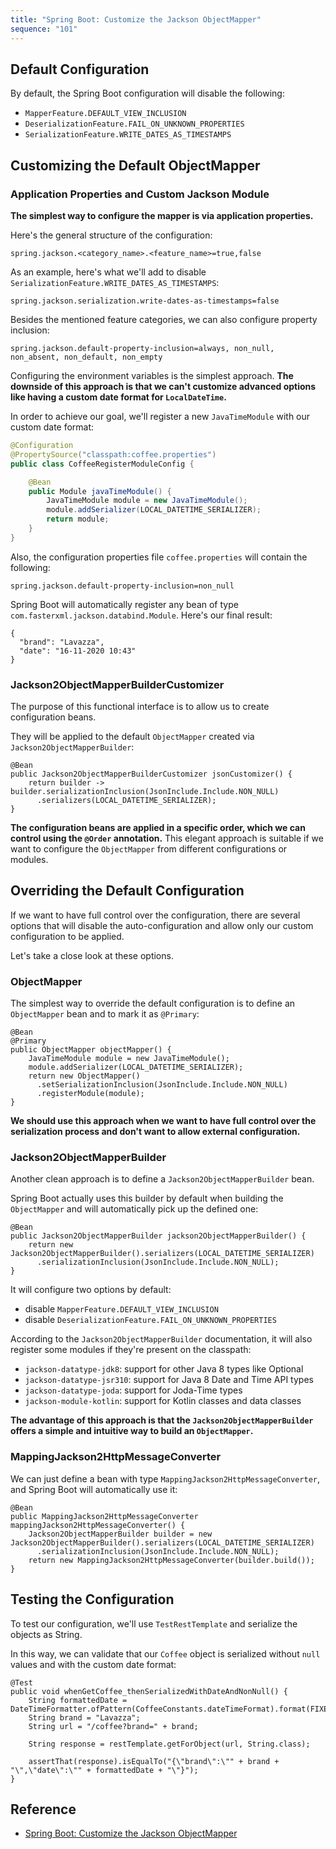 ```yaml
---
title: "Spring Boot: Customize the Jackson ObjectMapper"
sequence: "101"
---
```


## Default Configuration

By default, the Spring Boot configuration will disable the following:

- `MapperFeature.DEFAULT_VIEW_INCLUSION`
- `DeserializationFeature.FAIL_ON_UNKNOWN_PROPERTIES`
- `SerializationFeature.WRITE_DATES_AS_TIMESTAMPS`

## Customizing the Default ObjectMapper

### Application Properties and Custom Jackson Module

**The simplest way to configure the mapper is via application properties.**

Here's the general structure of the configuration:

```text
spring.jackson.<category_name>.<feature_name>=true,false
```

As an example, here's what we'll add to disable `SerializationFeature.WRITE_DATES_AS_TIMESTAMPS`:

```text
spring.jackson.serialization.write-dates-as-timestamps=false
```

Besides the mentioned feature categories, we can also configure property inclusion:

```text
spring.jackson.default-property-inclusion=always, non_null, non_absent, non_default, non_empty
```

Configuring the environment variables is the simplest approach.
**The downside of this approach is that we can't customize advanced options like having a custom date format for `LocalDateTime`.**

In order to achieve our goal, we'll register a new `JavaTimeModule` with our custom date format:

```java
@Configuration
@PropertySource("classpath:coffee.properties")
public class CoffeeRegisterModuleConfig {

    @Bean
    public Module javaTimeModule() {
        JavaTimeModule module = new JavaTimeModule();
        module.addSerializer(LOCAL_DATETIME_SERIALIZER);
        return module;
    }
}
```

Also, the configuration properties file `coffee.properties` will contain the following:

```text
spring.jackson.default-property-inclusion=non_null
```

Spring Boot will automatically register any bean of type `com.fasterxml.jackson.databind.Module`.
Here's our final result:

```text
{
  "brand": "Lavazza",
  "date": "16-11-2020 10:43"
}
```

### Jackson2ObjectMapperBuilderCustomizer

The purpose of this functional interface is to allow us to create configuration beans.

They will be applied to the default `ObjectMapper` created via `Jackson2ObjectMapperBuilder`:

```text
@Bean
public Jackson2ObjectMapperBuilderCustomizer jsonCustomizer() {
    return builder -> builder.serializationInclusion(JsonInclude.Include.NON_NULL)
      .serializers(LOCAL_DATETIME_SERIALIZER);
}
```

**The configuration beans are applied in a specific order, which we can control using the `@Order` annotation.**
This elegant approach is suitable if we want to configure the `ObjectMapper` from different configurations or modules.

## Overriding the Default Configuration

If we want to have full control over the configuration,
there are several options that will disable the auto-configuration and allow only our custom configuration to be applied.

Let's take a close look at these options.

### ObjectMapper

The simplest way to override the default configuration is to define an `ObjectMapper` bean and to mark it as `@Primary`:

```text
@Bean
@Primary
public ObjectMapper objectMapper() {
    JavaTimeModule module = new JavaTimeModule();
    module.addSerializer(LOCAL_DATETIME_SERIALIZER);
    return new ObjectMapper()
      .setSerializationInclusion(JsonInclude.Include.NON_NULL)
      .registerModule(module);
}
```

**We should use this approach
when we want to have full control over the serialization process and don't want to allow external configuration.**

### Jackson2ObjectMapperBuilder

Another clean approach is to define a `Jackson2ObjectMapperBuilder` bean.

Spring Boot actually uses this builder by default
when building the `ObjectMapper` and will automatically pick up the defined one:

```text
@Bean
public Jackson2ObjectMapperBuilder jackson2ObjectMapperBuilder() {
    return new Jackson2ObjectMapperBuilder().serializers(LOCAL_DATETIME_SERIALIZER)
      .serializationInclusion(JsonInclude.Include.NON_NULL);
}
```

It will configure two options by default:

- disable `MapperFeature.DEFAULT_VIEW_INCLUSION`
- disable `DeserializationFeature.FAIL_ON_UNKNOWN_PROPERTIES`

According to the `Jackson2ObjectMapperBuilder` documentation,
it will also register some modules if they're present on the classpath:

- `jackson-datatype-jdk8`: support for other Java 8 types like Optional
- `jackson-datatype-jsr310`: support for Java 8 Date and Time API types
- `jackson-datatype-joda`: support for Joda-Time types
- `jackson-module-kotlin`: support for Kotlin classes and data classes

**The advantage of this approach is that
the `Jackson2ObjectMapperBuilder` offers a simple and intuitive way to build an `ObjectMapper`.**

### MappingJackson2HttpMessageConverter

We can just define a bean with type `MappingJackson2HttpMessageConverter`, and Spring Boot will automatically use it:

```text
@Bean
public MappingJackson2HttpMessageConverter mappingJackson2HttpMessageConverter() {
    Jackson2ObjectMapperBuilder builder = new Jackson2ObjectMapperBuilder().serializers(LOCAL_DATETIME_SERIALIZER)
      .serializationInclusion(JsonInclude.Include.NON_NULL);
    return new MappingJackson2HttpMessageConverter(builder.build());
}
```

## Testing the Configuration

To test our configuration, we'll use `TestRestTemplate` and serialize the objects as String.

In this way, we can validate that our `Coffee` object is serialized without `null` values and with the custom date format:

```text
@Test
public void whenGetCoffee_thenSerializedWithDateAndNonNull() {
    String formattedDate = DateTimeFormatter.ofPattern(CoffeeConstants.dateTimeFormat).format(FIXED_DATE);
    String brand = "Lavazza";
    String url = "/coffee?brand=" + brand;
    
    String response = restTemplate.getForObject(url, String.class);
    
    assertThat(response).isEqualTo("{\"brand\":\"" + brand + "\",\"date\":\"" + formattedDate + "\"}");
}
```

## Reference

- [Spring Boot: Customize the Jackson ObjectMapper](https://www.baeldung.com/spring-boot-customize-jackson-objectmapper)
